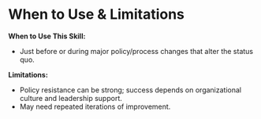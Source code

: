 # When to Use & Limitations
**When to Use This Skill:**  
- Just before or during major policy/process changes that alter the status quo.  

**Limitations:**  
- Policy resistance can be strong; success depends on organizational culture and leadership support.  
- May need repeated iterations of improvement.









